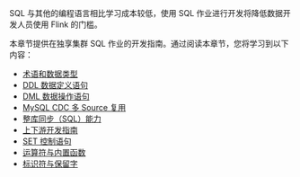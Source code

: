 SQL 与其他的编程语言相比学习成本较低，使用 SQL 作业进行开发将降低数据开发人员使用 Flink 的门槛。

本章节提供在独享集群 SQL 作业的开发指南。通过阅读本章节，您将学习到以下内容：

- [术语和数据类型](https://cloud.tencent.com/document/product/849/18148)
- [DDL 数据定义语句](https://cloud.tencent.com/document/product/849/18033)
- [DML 数据操作语句](https://cloud.tencent.com/document/product/849/48246)
- [MySQL CDC 多 Source 复用](https://cloud.tencent.com/document/product/849/76650)
- [整库同步（SQL）能力](https://cloud.tencent.com/document/product/849/76651)
- [上下游开发指南](https://cloud.tencent.com/document/product/849/48263)
- [SET 控制语句](https://cloud.tencent.com/document/product/849/58734)
- [运算符与内置函数](https://cloud.tencent.com/document/product/849/18037)
- [标识符与保留字](https://cloud.tencent.com/document/product/849/18116)
